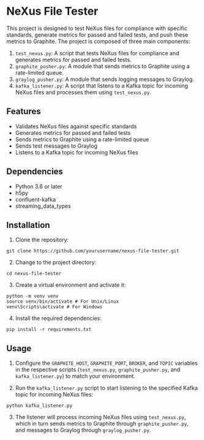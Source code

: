 # NeXus File Tester

This project is designed to test NeXus files for compliance with specific standards, generate metrics for passed and failed tests, and push these metrics to Graphite. The project is composed of three main components:

1. `test_nexus.py`: A script that tests NeXus files for compliance and generates metrics for passed and failed tests.
2. `graphite_pusher.py`: A module that sends metrics to Graphite using a rate-limited queue.
3. `graylog_pusher.py`: A module that sends logging messages to Graylog.
4. `kafka_listener.py`: A script that listens to a Kafka topic for incoming NeXus files and processes them using `test_nexus.py`.

## Features

- Validates NeXus files against specific standards
- Generates metrics for passed and failed tests
- Sends metrics to Graphite using a rate-limited queue
- Sends test messages to Graylog
- Listens to a Kafka topic for incoming NeXus files

## Dependencies

- Python 3.6 or later
- h5py
- confluent-kafka
- streaming_data_types

## Installation

1. Clone the repository:
```
git clone https://github.com/yourusername/nexus-file-tester.git
```


2. Change to the project directory:
```
cd nexus-file-tester
```



3. Create a virtual environment and activate it:
```
python -m venv venv
source venv/bin/activate # For Unix/Linux
venv\Scripts\activate # For Windows
```


4. Install the required dependencies:
```
pip install -r requirements.txt
```


## Usage

1. Configure the `GRAPHITE_HOST`, `GRAPHITE_PORT`, `BROKER`, and `TOPIC` variables in the respective scripts (`test_nexus.py`, `graphite_pusher.py`, and `kafka_listener.py`) to match your environment.

2. Run the `kafka_listener.py` script to start listening to the specified Kafka topic for incoming NeXus files:
```
python kafka_listener.py
```


3. The listener will process incoming NeXus files using `test_nexus.py`, which in turn sends metrics to Graphite through `graphite_pusher.py`, and messages to Graylog through `graylog_pusher.py`.


